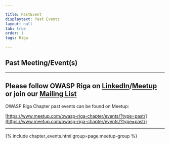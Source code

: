 ```yaml
---

title: PastEvent
displaytext: Past Events
layout: null
tab: true
order: 1
tags: Riga

---
```


## Past Meeting/Event(s)

[//]: # (Comment: When updating the next event info also update the homepage)


---
Please follow OWASP Riga on [LinkedIn](https://www.linkedin.com/company/owasp-riga/)/[Meetup](https://www.meetup.com/owasp-riga-chapter/) or join our [Mailing List](https://groups.google.com/a/owasp.org/forum/#!forum/owasp-riga-chapter) 
---
OWASP Riga Chapter past events can be found on Meetup:

[https://www.meetup.com/owasp-riga-chapter/events/?type=past/](https://www.meetup.com/owasp-riga-chapter/events/?type=past/)

---
{% include chapter_events.html group=page.meetup-group %}
